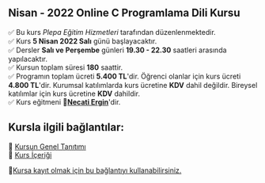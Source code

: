 ## Nisan - 2022 Online C Programlama Dili Kursu

✅ Bu kurs _Plepa Eğitim Hizmetleri_ tarafından düzenlenmektedir.<br>
✅ Kurs __5 Nisan 2022 Salı__ günü başlayacaktır.<br>
✅ Dersler __Salı ve Perşembe__ günleri __19.30 - 22.30__ saatleri arasında yapılacaktır.<br>
✅ Kursun toplam süresi __180__ saattir.<br>
✅ Programın toplam ücreti **5.400 TL**'dir. Öğrenci olanlar için kurs ücreti **4.800 TL**'dir. 
Kurumsal katılımlarda kurs ücretine **KDV** dahil değildir. Bireysel katılımlar için kurs ücretine **KDV** dahildir.<br>
✅ Kurs eğitmeni **&#128279;[Necati Ergin](https://www.linkedin.com/in/necati-ergin-045768176/)**'dir.



## Kursla ilgili bağlantılar:
&#128279; [Kursun Genel Tanıtımı](https://github.com/necatiergin/Online-C-Programlama-Dili-Kursu/blob/master/kursun_tanitimi.md)<br>
&#128279; [Kurs İçeriği](https://github.com/necatiergin/kurs_programlari/blob/main/c_programlama_dili.md)<br>

&#128279;[Kursa kayıt olmak için bu bağlantıyı kullanabilirsiniz.](https://us02web.zoom.us/meeting/register/tZIqcemhrDssGNDbC9cNIgIWCZzFKaYfALX5)
